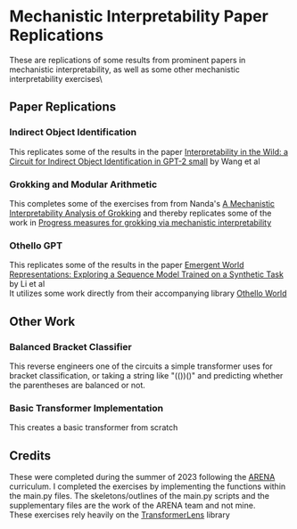 # Mechanistic Interpretability Paper Replications
These are replications of some results from prominent papers in mechanistic interpretability, as well as some other mechanistic interpretability exercises\

## Paper Replications
### Indirect Object Identification
This replicates some of the results in the paper [Interpretability in the Wild: a Circuit for Indirect Object Identification in GPT-2 small](https://arxiv.org/abs/2211.00593) by Wang et al

### Grokking and Modular Arithmetic
This completes some of the exercises from from Nanda's [A Mechanistic Interpretability Analysis of Grokking](https://colab.research.google.com/drive/1F6_1_cWXE5M7WocUcpQWp3v8z4b1jL20) and thereby replicates some of the work in [Progress measures for grokking via mechanistic interpretability](https://arxiv.org/abs/2301.05217)

### Othello GPT
This replicates some of the results in the paper [Emergent World Representations: Exploring a Sequence Model Trained on a Synthetic Task](https://arxiv.org/abs/2210.13382) by Li et al\
It utilizes some work directly from their accompanying library [Othello World](https://github.com/likenneth/othello_world)

## Other Work
### Balanced Bracket Classifier
This reverse engineers one of the circuits a simple transformer uses for bracket classification, or taking a string like "(())()" and predicting whether the parentheses are balanced or not. 

### Basic Transformer Implementation
This creates a basic transformer from scratch

## Credits
These were completed during the summer of 2023 following the [ARENA](https://www.arena.education/) curriculum. I completed the exercises by implementing the functions within the main.py files. The skeletons/outlines of the main.py scripts and the supplementary files are the work of the ARENA team and not mine. \
These exercises rely heavily on the [TransformerLens](https://github.com/neelnanda-io/TransformerLens) library
